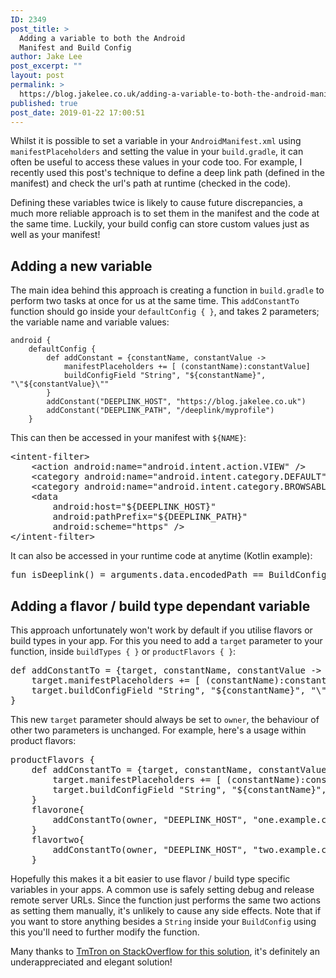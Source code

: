 ```yaml
---
ID: 2349
post_title: >
  Adding a variable to both the Android
  Manifest and Build Config
author: Jake Lee
post_excerpt: ""
layout: post
permalink: >
  https://blog.jakelee.co.uk/adding-a-variable-to-both-the-android-manifest-and-build-config/
published: true
post_date: 2019-01-22 17:00:51
---
```

Whilst it is possible to set a variable in your <code>AndroidManifest.xml</code> using <code>manifestPlaceholders</code> and setting the value in your <code>build.gradle</code>, it can often be useful to access these values in your code too. For example, I recently used this post's technique to define a deep link path (defined in the manifest) and check the url's path at runtime (checked in the code).

Defining these variables twice is likely to cause future discrepancies, a much more reliable approach is to set them in the manifest and the code at the same time. Luckily, your build config can store custom values just as well as your manifest!

<!--more-->
<h2>Adding a new variable</h2>
The main idea behind this approach is creating a function in <code>build.gradle</code> to perform two tasks at once for us at the same time. This <code>addConstantTo</code> function should go inside your <code>defaultConfig { }</code>, and takes 2 parameters; the variable name and variable values:
<pre class="default prettyprint prettyprinted"><code><span class="pln">android </span><span class="pun">{</span><span class="pln">
    defaultConfig </span><span class="pun">{</span>
        <span class="kwd">def</span><span class="pln"> addConstant </span><span class="pun">=</span> <span class="pun">{</span><span class="pln">constantName</span><span class="pun">,</span><span class="pln"> constantValue </span><span class="pun">-&gt;</span><span class="pln">
            manifestPlaceholders </span><span class="pun">+=</span> <span class="pun">[</span> <span class="pun">(</span><span class="pln">constantName</span><span class="pun">):</span><span class="pln">constantValue</span><span class="pun">]</span><span class="pln">
            buildConfigField </span><span class="str">"String"</span><span class="pun">,</span> <span class="str">"${constantName}"</span><span class="pun">,</span> <span class="str">"\"${constantValue}\""</span>
        <span class="pun">}</span><span class="pln">
        addConstant<span class="pun">(</span><span class="str">"DEEPLINK_HOST"</span><span class="pun">,</span> <span class="str">"https://blog.jakelee.co.uk"</span><span class="pun">)</span>
        addConstant</span><span class="pun">(</span><span class="str">"DEEPLINK_PATH"</span><span class="pun">,</span> <span class="str">"/deeplink/myprofile"</span><span class="pun">)</span>
    <span class="pun">}</span></code></pre>
This can then be accessed in your manifest with <code>${NAME}</code>:
<pre>&lt;intent-filter&gt;
    &lt;action android:name="android.intent.action.VIEW" /&gt;
    &lt;category android:name="android.intent.category.DEFAULT" /&gt;
    &lt;category android:name="android.intent.category.BROWSABLE" /&gt;
    &lt;data
        android:host="${DEEPLINK_HOST}"
        android:pathPrefix="${DEEPLINK_PATH}"
        android:scheme="https" /&gt;
&lt;/intent-filter&gt;</pre>
It can also be accessed in your runtime code at anytime (Kotlin example):
<pre>fun isDeeplink() = arguments.data.encodedPath == BuildConfig.DEEPLINK_PATH</pre>
<h2>Adding a flavor / build type dependant variable</h2>
This approach unfortunately won't work by default if you utilise flavors or build types in your app. For this you need to add a <code>target</code> parameter to your function, inside <code>buildTypes { }</code> or <code>productFlavors { }</code>:
<pre>def addConstantTo = {target, constantName, constantValue -&gt;
    target.manifestPlaceholders += [ (constantName):constantValue]
    target.buildConfigField "String", "${constantName}", "\"${constantValue}\""
}</pre>
This new <code>target</code> parameter should always be set to <code>owner</code>, the behaviour of other two parameters is unchanged. For example, here's a usage within product flavors:
<pre>productFlavors {
    def addConstantTo = {target, constantName, constantValue -&gt;
        target.manifestPlaceholders += [ (constantName):constantValue]
        target.buildConfigField "String", "${constantName}", "\"${constantValue}\""
    }
    flavorone{
        addConstantTo(owner, "DEEPLINK_HOST", "one.example.com")
    }
    flavortwo{
        addConstantTo(owner, "DEEPLINK_HOST", "two.example.com")
    }</pre>
Hopefully this makes it a bit easier to use flavor / build type specific variables in your apps. A common use is safely setting debug and release remote server URLs. Since the function just performs the same two actions as setting them manually, it's unlikely to cause any side effects. Note that if you want to store anything besides a <code>String</code> inside your <code>BuildConfig</code> using this you'll need to further modify the function.

Many thanks to <a href="https://stackoverflow.com/a/40592469/608312" target="_blank" rel="noopener">TmTron on StackOverflow for this solution</a>, it's definitely an underappreciated and elegant solution!